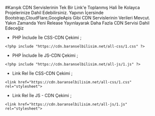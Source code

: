 #Karışık CDN Servislerinin Tek Bir Link'e Toplanmış Hali İle Kolayca Projelerinize Dahil Edebilirsiniz. Yapının İçersinde Bootstrap,CloudFlare,GoogleApis Gibi CDN Servislerinin Verileri Mevcut. Yakın Zamanda Yeni Release Yayınlayarak Daha Fazla CDN Servisi Dahil Edeceğiz

- PHP İnclude İle CSS-CDN Çekimi ;

`<?php include "https://cdn.baranselbilisim.net/all-css/1.css" ?>
`
- PHP İnclude İle JS-CDN Çekimi ;

`<?php include "https://cdn.baranselbilisim.net/all-js/1.js" ?>
`

- Link Rel İle CSS-CDN Çekimi ; 
 
`<link href="https://cdn.baranselbilisim.net/all-css/1.css" rel="stylesheet">
`

- Link Rel İle JS -  CDN Çekimi ;

`<link href="https://cdn.baranselbilisim.net/all-js/1.js" rel="stylesheet">
`
